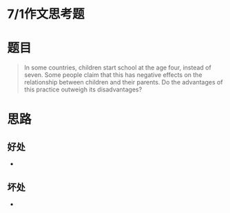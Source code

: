 # 7/1作文思考题

# 题目

> In some countries, children start school at the age four, instead of seven. Some people claim that this has negative effects on the relationship between children and their parents. Do the advantages of this practice outweigh its disadvantages?
> 

# 思路

## 好处

- 

## 坏处

-